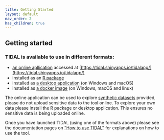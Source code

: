 ```yaml
---
title: Getting Started
layout: default
nav_order: 2
has_children: true
---
```


## Getting started

### TIDAL is available to use in different formats: 
* [an online apllication](/docs/installation/Online) accessed at [https://tidal.shinyapps.io/tidalapp/](https://tidal.shinyapps.io/tidalapp/)
* installed as an [R package](/docs/installation/R_package)
* installed as [a desktop application](/docs/installation/desktop) (on Windows and macOS)
* installed as [a docker image](/docs/installation/docker) (on Windows, macOS and linux)

The online application can be used to explore [synthetic datasets](/docs/synthetic_data) provided, please do not upload sensitive data to the tool online. To explore your own data please install the R package or desktop application. This ensures no sensitive data is being uploaded online.

Once you have launched TIDAL (using one of the formats above) please see the documentation pages on ["How to use TIDAL"](/docs/tool_features) for explanations on how to use the tool.

